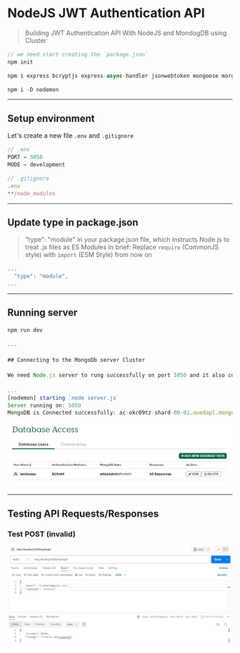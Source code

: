 # NodeJS JWT Authentication API

> Building JWT Authentication API With NodeJS and MondogDB using Cluster

```js
// we need start creating the `package.json`
npm init
```

```js
npm i express bcryptjs express-async-handler jsonwebtoken mongoose morgan
```

```js
npm i -D nodemon
```

---

## Setup environment

Let's create a new file `.env` and `.gitignore`

```js
// .env
PORT = 5050
MODE = development
```

```js
// .gitignore
.env
**/node_modules
```

---

## Update type in package.json

> "type": "module" in your package.json file, which instructs Node.js to treat .js files as ES Modules
> In brief: Replace `require` (CommonJS style) with `import` (ESM Style) from now on

```js
...
  "type": "module",
...
```

---

## Running server

```js
npm run dev

---

## Connecting to the MongoDb server Cluster

We need Node.js server to rung successfully on port 5050 and it also connected to MongoDB successfully

...
[nodemon] starting `node server.js`
Server running on: 5050
MongoDB is Connected successfully: ac-okc09tz-shard-00-01.ooedapl.mongodb.net
```

![MongoDb Cluster](./shared/imgs/mongodb-atlas.jpg)

---

## Testing API Requests/Responses

### Test POST (invalid)

![PostMan API POST testing](./shared/imgs/invalid.jpg)

